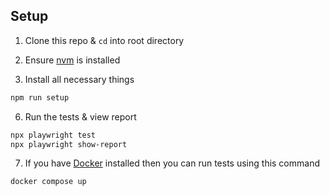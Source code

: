 ## Setup

1. Clone this repo & `cd` into root directory

2. Ensure [nvm](https://github.com/nvm-sh/nvm) is installed

3. Install all necessary things

```bash
npm run setup
```

6. Run the tests & view report

```bash
npx playwright test
npx playwright show-report
```

7. If you have [Docker](https://docs.docker.com/engine/install/) installed then you can run tests using this command

```bash
docker compose up
```
